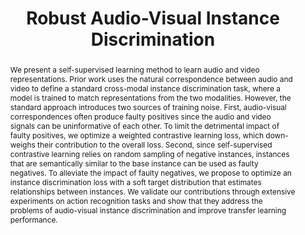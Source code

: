 ---
id:             2021-robust-xid
title:          "Robust Audio-Visual Instance Discrimination"
authors:
    - Me 
    - Ishan
    - Nuno
venue:          IEEE/CVF Conf. on Computer Vision and Pattern Recognition (CVPR), 2021.
year:           "2021-03"
highlight:      "Oral presentation"
thumbnail:      assets/publications/2021-robust-xid/thumbnail.png
links:
    pdf:    	assets/publications/2021-robust-xid/cvpr21-robust-xid.pdf
    paper:      https://arxiv.org/abs/2103.15916
    video:      https://youtu.be/OjADJbvMCwI
    bibtex:     assets/publications/2021-robust-xid/ref.txt
layout: project
short_title: Robust xID
video_embed: https://www.youtube.com/embed/OjADJbvMCwI
abstract: "We present a self-supervised learning method to learn audio and video representations. Prior work uses the natural correspondence between audio and video to define a standard cross-modal instance discrimination task, where a model is trained to match representations from the two modalities. However, the standard approach introduces two sources of training noise. First, audio-visual correspondences often produce faulty positives since the audio and video signals can be uninformative of each other. To limit the detrimental impact of faulty positives, we optimize a weighted contrastive learning loss, which down-weighs their contribution to the overall loss. Second, since self-supervised contrastive learning relies on random sampling of negative instances, instances that are semantically similar to the base instance can be used as faulty negatives. To alleviate the impact of faulty negatives, we propose to optimize an instance discrimination loss with a soft target distribution that estimates relationships between instances. We validate our contributions through extensive experiments on action recognition tasks and show that they address the problems of audio-visual instance discrimination and improve transfer learning performance."
---